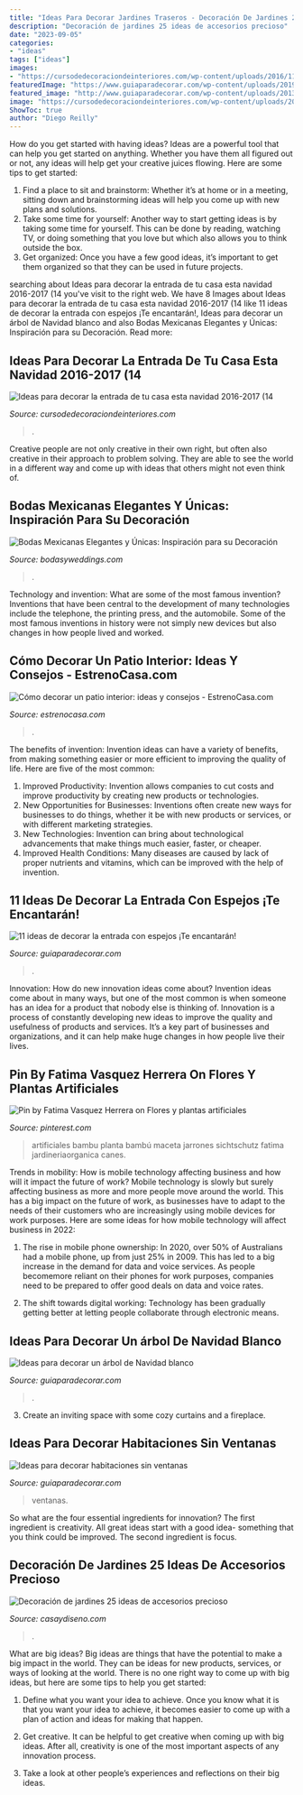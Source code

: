 ```yaml
---
title: "Ideas Para Decorar Jardines Traseros - Decoración De Jardines 25 Ideas De Accesorios Precioso"
description: "Decoración de jardines 25 ideas de accesorios precioso"
date: "2023-09-05"
categories:
- "ideas"
tags: ["ideas"]
images:
- "https://cursodedecoraciondeinteriores.com/wp-content/uploads/2016/11/Ideas-para-decorar-la-entrada-de-tu-casa-esta-navidad-2016-2017-14-1.jpg"
featuredImage: "https://www.guiaparadecorar.com/wp-content/uploads/2019/01/ideas-de-decorar-la-entrada-con-espejos5.jpg"
featured_image: "http://www.guiaparadecorar.com/wp-content/uploads/2013/06/ideas-diseno-para-habitaciones-sin-ventanas-03.jpg"
image: "https://cursodedecoraciondeinteriores.com/wp-content/uploads/2016/11/Ideas-para-decorar-la-entrada-de-tu-casa-esta-navidad-2016-2017-14-1.jpg"
ShowToc: true
author: "Diego Reilly"
---
```



How do you get started with having ideas?
Ideas are a powerful tool that can help you get started on anything. Whether you have them all figured out or not, any ideas will help get your creative juices flowing. Here are some tips to get started: 
1. Find a place to sit and brainstorm: Whether it’s at home or in a meeting, sitting down and brainstorming ideas will help you come up with new plans and solutions. 
2. Take some time for yourself: Another way to start getting ideas is by taking some time for yourself. This can be done by reading, watching TV, or doing something that you love but which also allows you to think outside the box. 
3. Get organized: Once you have a few good ideas, it’s important to get them organized so that they can be used in future projects.

	

		
searching about Ideas para decorar la entrada de tu casa esta navidad 2016-2017 (14 you've visit to the right web. We have 8 Images about Ideas para decorar la entrada de tu casa esta navidad 2016-2017 (14 like 11 ideas de decorar la entrada con espejos ¡Te encantarán!, Ideas para decorar un árbol de Navidad blanco and also Bodas Mexicanas Elegantes y Únicas: Inspiración para su Decoración. Read more:
		
    
## Ideas Para Decorar La Entrada De Tu Casa Esta Navidad 2016-2017 (14

<img loading=lazy src="https://cursodedecoraciondeinteriores.com/wp-content/uploads/2016/11/Ideas-para-decorar-la-entrada-de-tu-casa-esta-navidad-2016-2017-14-1.jpg" onerror="this.onerror=null;this.src='https://tse4.mm.bing.net/th?id=OIP.UdyjeYIJQDBjfVHtSCzVaAHaJ4&amp;pid=15.1';" alt="Ideas para decorar la entrada de tu casa esta navidad 2016-2017 (14">

_Source: cursodedecoraciondeinteriores.com_

>. 

	

Creative people are not only creative in their own right, but often also creative in their approach to problem solving. They are able to see the world in a different way and come up with ideas that others might not even think of.

    
## Bodas Mexicanas Elegantes Y Únicas: Inspiración Para Su Decoración

<img loading=lazy src="https://bodasyweddings.com/wp-content/uploads/2016/11/Fiesta-en-el-jardin.jpg" onerror="this.onerror=null;this.src='https://tse1.mm.bing.net/th?id=OIP.IYV3bBMvdI0s_KvGwtL_QAHaLH&amp;pid=15.1';" alt="Bodas Mexicanas Elegantes y Únicas: Inspiración para su Decoración">

_Source: bodasyweddings.com_

>. 

	

Technology and invention: What are some of the most famous invention?
Inventions that have been central to the development of many technologies include the telephone, the printing press, and the automobile. Some of the most famous inventions in history were not simply new devices but also changes in how people lived and worked.

    
## Cómo Decorar Un Patio Interior: Ideas Y Consejos - EstrenoCasa.com

<img loading=lazy src="https://www.estrenocasa.com/wp-content/uploads/2019/12/estrenocasa-como-decorar-un-patio-interior-patio-interior-vegetacion.jpg" onerror="this.onerror=null;this.src='https://tse3.mm.bing.net/th?id=OIP.E4HzcyBsWVuyul16uey14QHaLI&amp;pid=15.1';" alt="Cómo decorar un patio interior: ideas y consejos - EstrenoCasa.com">

_Source: estrenocasa.com_

>. 

	

The benefits of invention:
Invention ideas can have a variety of benefits, from making something easier or more efficient to improving the quality of life. Here are five of the most common: 
1. Improved Productivity: Invention allows companies to cut costs and improve productivity by creating new products or technologies.
2. New Opportunities for Businesses: Inventions often create new ways for businesses to do things, whether it be with new products or services, or with different marketing strategies.
3. New Technologies: Invention can bring about technological advancements that make things much easier, faster, or cheaper.
4. Improved Health Conditions: Many diseases are caused by lack of proper nutrients and vitamins, which can be improved with the help of invention. 
    
## 11 Ideas De Decorar La Entrada Con Espejos ¡Te Encantarán!

<img loading=lazy src="https://www.guiaparadecorar.com/wp-content/uploads/2019/01/ideas-de-decorar-la-entrada-con-espejos5.jpg" onerror="this.onerror=null;this.src='https://tse1.mm.bing.net/th?id=OIP.OnHqXM1dugRek1DMKtVlKQHaLH&amp;pid=15.1';" alt="11 ideas de decorar la entrada con espejos ¡Te encantarán!">

_Source: guiaparadecorar.com_

>. 

	

Innovation: How do new innovation ideas come about?
Invention ideas come about in many ways, but one of the most common is when someone has an idea for a product that nobody else is thinking of. Innovation is a process of constantly developing new ideas to improve the quality and usefulness of products and services. It’s a key part of businesses and organizations, and it can help make huge changes in how people live their lives.

    
## Pin By Fatima Vasquez Herrera On Flores Y Plantas Artificiales

<img loading=lazy src="https://i.pinimg.com/736x/7f/a4/16/7fa4160f6a548c44b25ae27ba29d8aa2--arte-floral-indoor-plants.jpg" onerror="this.onerror=null;this.src='https://tse1.mm.bing.net/th?id=OIP.zioCh49F4znA5Vc_oOpniQHaMd&amp;pid=15.1';" alt="Pin by Fatima Vasquez Herrera on Flores y plantas artificiales">

_Source: pinterest.com_

>artificiales bambu planta bambú maceta jarrones sichtschutz fatima jardineriaorganica canes. 

	

Trends in mobility: How is mobile technology affecting business and how will it impact the future of work?
Mobile technology is slowly but surely affecting business as more and more people move around the world. This has a big impact on the future of work, as businesses have to adapt to the needs of their customers who are increasingly using mobile devices for work purposes. Here are some ideas for how mobile technology will affect business in 2022:
1) The rise in mobile phone ownership: In 2020, over 50% of Australians had a mobile phone, up from just 25% in 2009. This has led to a big increase in the demand for data and voice services. As people becomemore reliant on their phones for work purposes, companies need to be prepared to offer good deals on data and voice rates.

2) The shift towards digital working: Technology has been gradually getting better at letting people collaborate through electronic means.

    
## Ideas Para Decorar Un árbol De Navidad Blanco

<img loading=lazy src="http://www.guiaparadecorar.com/wp-content/uploads/2017/12/arbol-navidad-blanco-15.jpg" onerror="this.onerror=null;this.src='https://tse2.mm.bing.net/th?id=OIP.NlvdIGSXE0Nby5GcM4VNlgHaKW&amp;pid=15.1';" alt="Ideas para decorar un árbol de Navidad blanco">

_Source: guiaparadecorar.com_

>. 

	

3. Create an inviting space with some cozy curtains and a fireplace. 

    
## Ideas Para Decorar Habitaciones Sin Ventanas

<img loading=lazy src="http://www.guiaparadecorar.com/wp-content/uploads/2013/06/ideas-diseno-para-habitaciones-sin-ventanas-03.jpg" onerror="this.onerror=null;this.src='https://tse2.mm.bing.net/th?id=OIP.pPdevfbw-jdLOUPXyXM53gHaE6&amp;pid=15.1';" alt="Ideas para decorar habitaciones sin ventanas">

_Source: guiaparadecorar.com_

>ventanas. 

	

So what are the four essential ingredients for innovation? The first ingredient is creativity. All great ideas start with a good idea- something that you think could be improved. The second ingredient is focus.

    
## Decoración De Jardines 25 Ideas De Accesorios Precioso

<img loading=lazy src="https://casaydiseno.com/wp-content/uploads/2015/05/ideas-macetas-rotas-covertidas-en-pequeno-mundo.jpg" onerror="this.onerror=null;this.src='https://tse4.mm.bing.net/th?id=OIP.Nage5YWCll6dJTHg9enTSAHaJ3&amp;pid=15.1';" alt="Decoración de jardines 25 ideas de accesorios precioso">

_Source: casaydiseno.com_

>. 

	

What are big ideas?
Big ideas are things that have the potential to make a big impact in the world. They can be ideas for new products, services, or ways of looking at the world. There is no one right way to come up with big ideas, but here are some tips to help you get started:
1. Define what you want your idea to achieve. Once you know what it is that you want your idea to achieve, it becomes easier to come up with a plan of action and ideas for making that happen.

2. Get creative. It can be helpful to get creative when coming up with big ideas. After all, creativity is one of the most important aspects of any innovation process.

3. Take a look at other people’s experiences and reflections on their big ideas.

